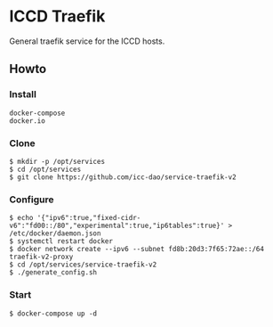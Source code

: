 # ICCD Traefik
General traefik service for the ICCD hosts.

## Howto

### Install
``` 
docker-compose
docker.io
```

### Clone
```
$ mkdir -p /opt/services
$ cd /opt/services
$ git clone https://github.com/icc-dao/service-traefik-v2
```

### Configure
```
$ echo '{"ipv6":true,"fixed-cidr-v6":"fd00::/80","experimental":true,"ip6tables":true}' > /etc/docker/daemon.json
$ systemctl restart docker
$ docker network create --ipv6 --subnet fd8b:20d3:7f65:72ae::/64 traefik-v2-proxy
$ cd /opt/services/service-traefik-v2
$ ./generate_config.sh
```

### Start
```
$ docker-compose up -d
```
